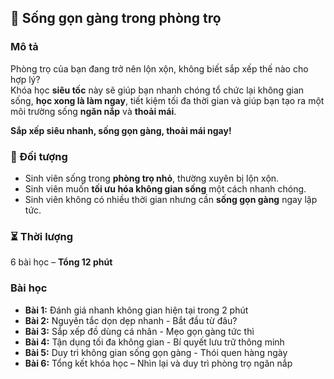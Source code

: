 ## 📌 Sống gọn gàng trong phòng trọ  

### Mô tả  
Phòng trọ của bạn đang trở nên lộn xộn, không biết sắp xếp thế nào cho hợp lý?  
Khóa học **siêu tốc** này sẽ giúp bạn nhanh chóng tổ chức lại không gian sống, **học xong là làm ngay**, tiết kiệm tối đa thời gian và giúp bạn tạo ra một môi trường sống **ngăn nắp** và **thoải mái**.  

**Sắp xếp siêu nhanh, sống gọn gàng, thoải mái ngay!**  

### 🎯 Đối tượng  
- Sinh viên sống trong **phòng trọ nhỏ**, thường xuyên bị lộn xộn.  
- Sinh viên muốn **tối ưu hóa không gian sống** một cách nhanh chóng.  
- Sinh viên không có nhiều thời gian nhưng cần **sống gọn gàng** ngay lập tức.  

### ⏳ Thời lượng  
6 bài học – **Tổng 12 phút**  

### Bài học  
- **Bài 1:** Đánh giá nhanh không gian hiện tại trong 2 phút  
- **Bài 2:** Nguyên tắc dọn dẹp nhanh - Bắt đầu từ đâu?  
- **Bài 3:** Sắp xếp đồ dùng cá nhân - Mẹo gọn gàng tức thì  
- **Bài 4:** Tận dụng tối đa không gian - Bí quyết lưu trữ thông minh  
- **Bài 5:** Duy trì không gian sống gọn gàng - Thói quen hàng ngày  
- **Bài 6:** Tổng kết khóa học – Nhìn lại và duy trì phòng trọ ngăn nắp